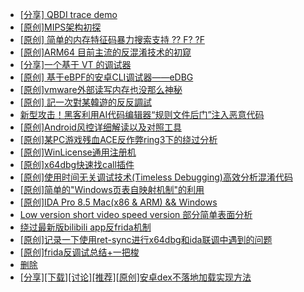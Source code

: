 + [[分享] QBDI trace demo](https://bbs.kanxue.com/thread-285857.htm)
+ [[原创]MIPS架构初探](https://bbs.kanxue.com/thread-286098.htm)
+ [[原创] 简单的内存特征码暴力搜索支持 ?? F? ?F](https://bbs.kanxue.com/thread-284451.htm)
+ [[原创]ARM64 目前主流的反混淆技术的初窥](https://bbs.kanxue.com/thread-285567.htm)
+ [[分享]一个基于 VT 的调试器](https://bbs.kanxue.com/thread-286110.htm)
+ [[原创] 基于eBPF的安卓CLI调试器——eDBG](https://bbs.kanxue.com/thread-286127.htm)
+ [[原创]vmware外部读写内存也没那么神秘](https://bbs.kanxue.com/thread-284956.htm)
+ [[原创] 記一次對某韓遊的反反調試](https://bbs.kanxue.com/thread-286089.htm)
+ [新型攻击！黑客利用AI代码编辑器“规则文件后门”注入恶意代码](https://bbs.kanxue.com/thread-286111.htm)
+ [[原创]Android风控详细解读以及对照工具](https://bbs.kanxue.com/thread-286120.htm)
+ [[原创]某PC游戏残血ACE反作弊ring3下的绕过分析](https://bbs.kanxue.com/thread-284667.htm)
+ [[原创]WinLicense通用注册机](https://bbs.kanxue.com/thread-285466.htm)
+ [[原创]x64dbg快速找call插件](https://bbs.kanxue.com/thread-277946.htm)
+ [[原创]使用时间无关调试技术(Timeless Debugging)高效分析混淆代码](https://bbs.kanxue.com/thread-273055.htm)
+ [[原创]简单的"Windows页表自映射机制"的利用](https://bbs.kanxue.com/thread-285332.htm)
+ [[原创]IDA Pro 8.5 Mac(x86 & ARM) && Windows](https://bbs.kanxue.com/thread-286126.htm)
+ [Low version short video speed version 部分简单表面分析](https://bbs.kanxue.com/thread-286146.htm)
+ [绕过最新版bilibili app反frida机制](https://bbs.kanxue.com/thread-281584.htm)
+ [[原创]记录一下使用ret-sync进行x64dbg和ida联调中遇到的问题](https://bbs.kanxue.com/thread-275964.htm)
+ [[原创]frida反调试总结+一把梭](https://bbs.kanxue.com/thread-284941.htm)
+ [删除](https://bbs.kanxue.com/thread-286146.htm)
+ [[分享][下载][讨论][推荐][原创]安卓dex不落地加载实现方法](https://bbs.kanxue.com/thread-286150.htm)
